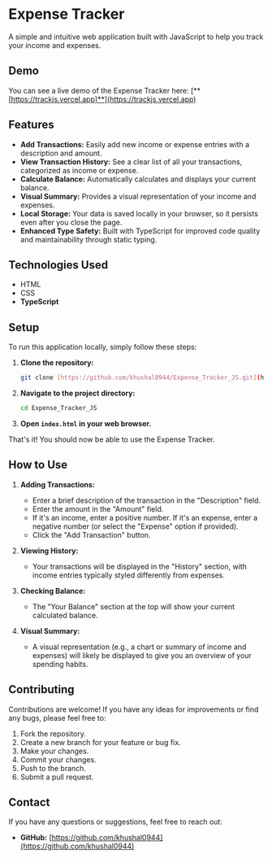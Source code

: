 # Expense Tracker

A simple and intuitive web application built with JavaScript to help you track your income and expenses.

## Demo

You can see a live demo of the Expense Tracker here: [**[https://trackjs.vercel.app]**](https://trackjs.vercel.app)

## Features

* **Add Transactions:** Easily add new income or expense entries with a description and amount.
* **View Transaction History:** See a clear list of all your transactions, categorized as income or expense.
* **Calculate Balance:** Automatically calculates and displays your current balance.
* **Visual Summary:** Provides a visual representation of your income and expenses.
* **Local Storage:** Your data is saved locally in your browser, so it persists even after you close the page.
* **Enhanced Type Safety:** Built with TypeScript for improved code quality and maintainability through static typing.

## Technologies Used

* HTML
* CSS
* **TypeScript**

## Setup

To run this application locally, simply follow these steps:

1.  **Clone the repository:**
    ```bash
    git clone [https://github.com/khushal0944/Expense_Tracker_JS.git](https://github.com/khushal0944/Expense_Tracker_JS.git)
    ```
2.  **Navigate to the project directory:**
    ```bash
    cd Expense_Tracker_JS
    ```
3.  **Open `index.html` in your web browser.**

That's it! You should now be able to use the Expense Tracker.

## How to Use

1.  **Adding Transactions:**
    * Enter a brief description of the transaction in the "Description" field.
    * Enter the amount in the "Amount" field.
    * If it's an income, enter a positive number. If it's an expense, enter a negative number (or select the "Expense" option if provided).
    * Click the "Add Transaction" button.

2.  **Viewing History:**
    * Your transactions will be displayed in the "History" section, with income entries typically styled differently from expenses.

3.  **Checking Balance:**
    * The "Your Balance" section at the top will show your current calculated balance.

4.  **Visual Summary:**
    * A visual representation (e.g., a chart or summary of income and expenses) will likely be displayed to give you an overview of your spending habits.

## Contributing

Contributions are welcome! If you have any ideas for improvements or find any bugs, please feel free to:

1.  Fork the repository.
2.  Create a new branch for your feature or bug fix.
3.  Make your changes.
4.  Commit your changes.
5.  Push to the branch.
6.  Submit a pull request.

## Contact

If you have any questions or suggestions, feel free to reach out:

* **GitHub:** [https://github.com/khushal0944](https://github.com/khushal0944)
